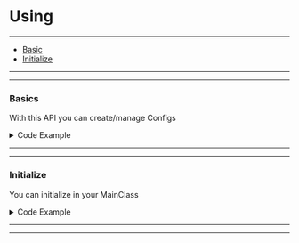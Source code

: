 # Using
<hr />

- [Basic](#basics)
- [Initialize](#initialize)

<hr />
<hr />

### Basics
With this API you can create/manage Configs
<details>
<summary>Code Example</summary>

```java
import de.feelix.easyconfig.EasyConfig;
import org.jetbrains.annotations.NotNull;

public class MyConfig extends EasyConfig {

    public MyConfig(@NotNull String fileName) {
        super(fileName);
    }

    public MyConfig(@NotNull String folderName, @NotNull String fileName) {
        super(folderName, fileName);
    }

    @Override
    public void addDefault() {
        this.add("test1", "TestString");
        this.add("test2", 2);
    }
    
    public String getTest1() {
        return this.getFromConfig("test1");
    }
    public Integer getTest2() {
        return this.getFromConfig("test2");
    }
}
```
</details>
<hr />
<hr />

### Initialize
You can initialize in your MainClass
<details>
<summary>Code Example</summary>

```java
import de.feelix.easyconfig.EasyConfig;
import org.jetbrains.annotations.NotNull;

public class TestClass {
    public static void main(String[] args) {
        MyConfig config = new MyConfig();
        System.out.println(config.getTest1());
        System.out.println(config.getTest2());
    }
}

public class MyConfig extends EasyConfig {
    public MyConfig() {
        super("test.yml");
    }

    @Override
    public void addDefault() {
        this.add("test1", "TestString");
        this.add("test2", 2);
    }

    public String getTest1() {
        return this.getFromConfig("test1");
    }
    public Integer getTest2() {
        return this.getFromConfig("test2");
    }
}
```
</details>
<hr />
<hr />
